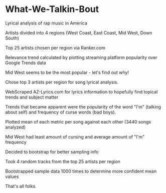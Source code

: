 # What-We-Talkin-Bout

Lyrical analysis of rap music in America

Artists divided into 4 regions (West Coast, East Coast, Mid West, Down South)

Top 25 artists chosen per region via Ranker.com

Relevance trend calculated by plotting streaming platform popularity over Google Trends data

Mid West seems to be the most popular - let's find out why!

Chose top 3 artists per region for song lyrical analysis.

WebScraped AZ-Lyrics.com for lyrics information to hopefully find topical trends and subject matter

Trends that became apparent were the popularity of the word "I'm" (talking about self) and frequency of curse words (bad boys).

Plotted mean of each metric per song against each other (3440 songs analyzed)

Mid West had least amount of cursing and average amount of "I'm" frequency

Decided to bootstrap for better sampling info

Took 4 random tracks from the top 25 artists per region

Bootstrapped sample data 1000 times to determine more confident mean values

That's all folks.